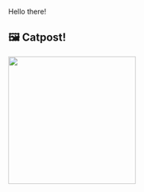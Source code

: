 Hello there!



## 🖼️ Catpost!

<sub>
    <img src="https://cdn2.thecatapi.com/images/be1.jpg" height="256">
</sub>

